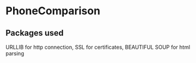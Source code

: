 # PhoneComparison

## Packages used
URLLIB for http connection, 
SSL for certificates, 
BEAUTIFUL SOUP for html parsing


